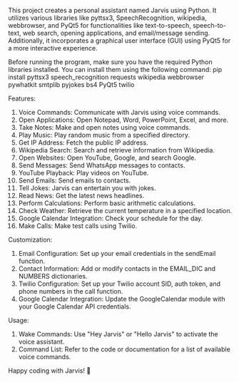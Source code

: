 This project creates a personal assistant named Jarvis using Python. It utilizes various libraries like pyttsx3, SpeechRecognition,
wikipedia, webbrowser, and PyQt5 for functionalities like text-to-speech, speech-to-text, web search, opening applications, and email/message
sending. Additionally, it incorporates a graphical user interface (GUI) using PyQt5 for a more interactive experience.

Before running the program, make sure you have the required Python libraries installed. You can install them using the following command:
pip install pyttsx3 speech_recognition requests wikipedia webbrowser pywhatkit smtplib pyjokes bs4 PyQt5 twilio


Features:
1. Voice Commands: Communicate with Jarvis using voice commands.
2. Open Applications: Open Notepad, Word, PowerPoint, Excel, and more.
3. Take Notes: Make and open notes using voice commands.
4. Play Music: Play random music from a specified directory.
5. Get IP Address: Fetch the public IP address.
6. Wikipedia Search: Search and retrieve information from Wikipedia.
7. Open Websites: Open YouTube, Google, and search Google.
8. Send Messages: Send WhatsApp messages to contacts.
9. YouTube Playback: Play videos on YouTube.
10. Send Emails: Send emails to contacts.
11. Tell Jokes: Jarvis can entertain you with jokes.
12. Read News: Get the latest news headlines.
13. Perform Calculations: Perform basic arithmetic calculations.
14. Check Weather: Retrieve the current temperature in a specified location.
15. Google Calendar Integration: Check your schedule for the day.
16. Make Calls: Make test calls using Twilio.


Customization:
1. Email Configuration: Set up your email credentials in the sendEmail function.
2. Contact Information: Add or modify contacts in the EMAIL_DIC and NUMBERS dictionaries.
3. Twilio Configuration: Set up your Twilio account SID, auth token, and phone numbers in the call function.
4. Google Calendar Integration: Update the GoogleCalendar module with your Google Calendar API credentials.


Usage:
1. Wake Commands: Use "Hey Jarvis" or "Hello Jarvis" to activate the voice assistant.
2. Command List: Refer to the code or documentation for a list of available voice commands.

Happy coding with Jarvis! 🚀
